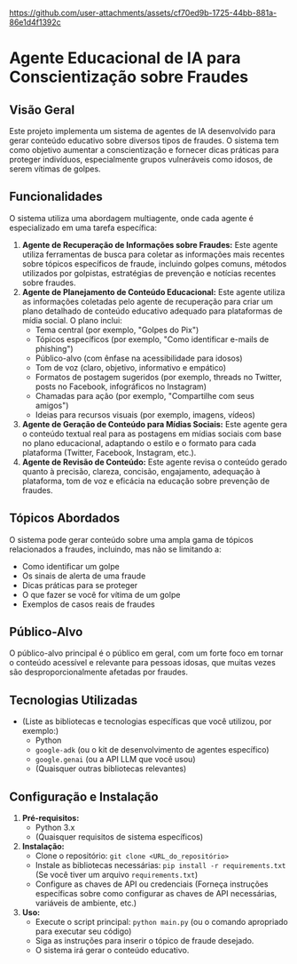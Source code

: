 

https://github.com/user-attachments/assets/cf70ed9b-1725-44bb-881a-86e1d4f1392c

# Agente Educacional de IA para Conscientização sobre Fraudes

## Visão Geral

Este projeto implementa um sistema de agentes de IA desenvolvido para gerar conteúdo educativo sobre diversos tipos de fraudes. O sistema tem como objetivo aumentar a conscientização e fornecer dicas práticas para proteger indivíduos, especialmente grupos vulneráveis como idosos, de serem vítimas de golpes.

## Funcionalidades

O sistema utiliza uma abordagem multiagente, onde cada agente é especializado em uma tarefa específica:

1.  **Agente de Recuperação de Informações sobre Fraudes:** Este agente utiliza ferramentas de busca para coletar as informações mais recentes sobre tópicos específicos de fraude, incluindo golpes comuns, métodos utilizados por golpistas, estratégias de prevenção e notícias recentes sobre fraudes.
2.  **Agente de Planejamento de Conteúdo Educacional:** Este agente utiliza as informações coletadas pelo agente de recuperação para criar um plano detalhado de conteúdo educativo adequado para plataformas de mídia social. O plano inclui:
    * Tema central (por exemplo, "Golpes do Pix")
    * Tópicos específicos (por exemplo, "Como identificar e-mails de phishing")
    * Público-alvo (com ênfase na acessibilidade para idosos)
    * Tom de voz (claro, objetivo, informativo e empático)
    * Formatos de postagem sugeridos (por exemplo, threads no Twitter, posts no Facebook, infográficos no Instagram)
    * Chamadas para ação (por exemplo, "Compartilhe com seus amigos")
    * Ideias para recursos visuais (por exemplo, imagens, vídeos)
3.  **Agente de Geração de Conteúdo para Mídias Sociais:** Este agente gera o conteúdo textual real para as postagens em mídias sociais com base no plano educacional, adaptando o estilo e o formato para cada plataforma (Twitter, Facebook, Instagram, etc.).
4.  **Agente de Revisão de Conteúdo:** Este agente revisa o conteúdo gerado quanto à precisão, clareza, concisão, engajamento, adequação à plataforma, tom de voz e eficácia na educação sobre prevenção de fraudes.

## Tópicos Abordados

O sistema pode gerar conteúdo sobre uma ampla gama de tópicos relacionados a fraudes, incluindo, mas não se limitando a:

* Como identificar um golpe
* Os sinais de alerta de uma fraude
* Dicas práticas para se proteger
* O que fazer se você for vítima de um golpe
* Exemplos de casos reais de fraudes

## Público-Alvo

O público-alvo principal é o público em geral, com um forte foco em tornar o conteúdo acessível e relevante para pessoas idosas, que muitas vezes são desproporcionalmente afetadas por fraudes.

## Tecnologias Utilizadas

* (Liste as bibliotecas e tecnologias específicas que você utilizou, por exemplo:)
    * Python
    * `google-adk` (ou o kit de desenvolvimento de agentes específico)
    * `google.genai` (ou a API LLM que você usou)
    * (Quaisquer outras bibliotecas relevantes)

## Configuração e Instalação

1.  **Pré-requisitos:**
    * Python 3.x
    * (Quaisquer requisitos de sistema específicos)
2.  **Instalação:**
    * Clone o repositório: `git clone <URL_do_repositório>`
    * Instale as bibliotecas necessárias: `pip install -r requirements.txt` (Se você tiver um arquivo `requirements.txt`)
    * Configure as chaves de API ou credenciais (Forneça instruções específicas sobre como configurar as chaves de API necessárias, variáveis de ambiente, etc.)
3.  **Uso:**
    * Execute o script principal: `python main.py` (ou o comando apropriado para executar seu código)
    * Siga as instruções para inserir o tópico de fraude desejado.
    * O sistema irá gerar o conteúdo educativo.
